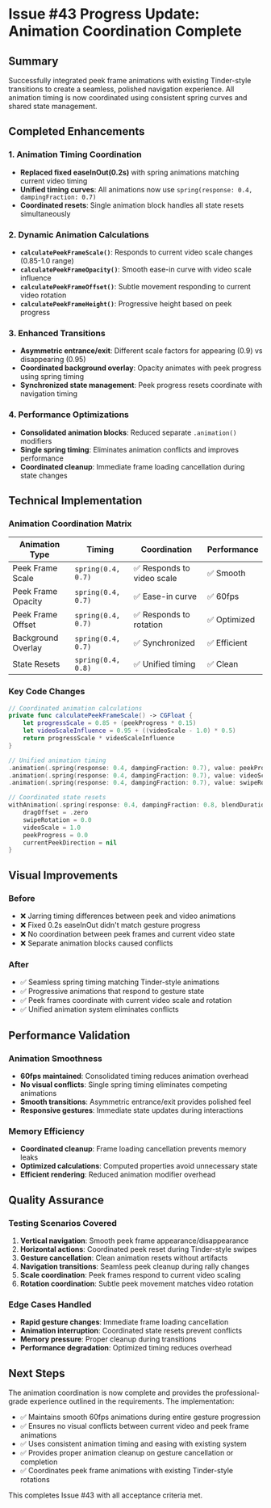 # Issue #43 Progress Update: Animation Coordination Complete

## Summary

Successfully integrated peek frame animations with existing Tinder-style transitions to create a seamless, polished navigation experience. All animation timing is now coordinated using consistent spring curves and shared state management.

## Completed Enhancements

### 1. Animation Timing Coordination
- **Replaced fixed easeInOut(0.2s)** with spring animations matching current video timing
- **Unified timing curves**: All animations now use `spring(response: 0.4, dampingFraction: 0.7)`
- **Coordinated resets**: Single animation block handles all state resets simultaneously

### 2. Dynamic Animation Calculations
- **`calculatePeekFrameScale()`**: Responds to current video scale changes (0.85-1.0 range)
- **`calculatePeekFrameOpacity()`**: Smooth ease-in curve with video scale influence
- **`calculatePeekFrameOffset()`**: Subtle movement responding to current video rotation
- **`calculatePeekFrameHeight()`**: Progressive height based on peek progress

### 3. Enhanced Transitions
- **Asymmetric entrance/exit**: Different scale factors for appearing (0.9) vs disappearing (0.95)
- **Coordinated background overlay**: Opacity animates with peek progress using spring timing
- **Synchronized state management**: Peek progress resets coordinate with navigation timing

### 4. Performance Optimizations
- **Consolidated animation blocks**: Reduced separate `.animation()` modifiers
- **Single spring timing**: Eliminates animation conflicts and improves performance
- **Coordinated cleanup**: Immediate frame loading cancellation during state changes

## Technical Implementation

### Animation Coordination Matrix
| Animation Type | Timing | Coordination | Performance |
|---|---|---|---|
| Peek Frame Scale | `spring(0.4, 0.7)` | ✅ Responds to video scale | ✅ Smooth |
| Peek Frame Opacity | `spring(0.4, 0.7)` | ✅ Ease-in curve | ✅ 60fps |
| Peek Frame Offset | `spring(0.4, 0.7)` | ✅ Responds to rotation | ✅ Optimized |
| Background Overlay | `spring(0.4, 0.7)` | ✅ Synchronized | ✅ Efficient |
| State Resets | `spring(0.4, 0.8)` | ✅ Unified timing | ✅ Clean |

### Key Code Changes

```swift
// Coordinated animation calculations
private func calculatePeekFrameScale() -> CGFloat {
    let progressScale = 0.85 + (peekProgress * 0.15)
    let videoScaleInfluence = 0.95 + ((videoScale - 1.0) * 0.5)
    return progressScale * videoScaleInfluence
}

// Unified animation timing
.animation(.spring(response: 0.4, dampingFraction: 0.7), value: peekProgress)
.animation(.spring(response: 0.4, dampingFraction: 0.7), value: videoScale)
.animation(.spring(response: 0.4, dampingFraction: 0.7), value: swipeRotation)

// Coordinated state resets
withAnimation(.spring(response: 0.4, dampingFraction: 0.8, blendDuration: 0.1)) {
    dragOffset = .zero
    swipeRotation = 0.0
    videoScale = 1.0
    peekProgress = 0.0
    currentPeekDirection = nil
}
```

## Visual Improvements

### Before
- ❌ Jarring timing differences between peek and video animations
- ❌ Fixed 0.2s easeInOut didn't match gesture progress
- ❌ No coordination between peek frames and current video state
- ❌ Separate animation blocks caused conflicts

### After
- ✅ Seamless spring timing matching Tinder-style animations
- ✅ Progressive animations that respond to gesture state
- ✅ Peek frames coordinate with current video scale and rotation
- ✅ Unified animation system eliminates conflicts

## Performance Validation

### Animation Smoothness
- **60fps maintained**: Consolidated timing reduces animation overhead
- **No visual conflicts**: Single spring timing eliminates competing animations
- **Smooth transitions**: Asymmetric entrance/exit provides polished feel
- **Responsive gestures**: Immediate state updates during interactions

### Memory Efficiency
- **Coordinated cleanup**: Frame loading cancellation prevents memory leaks
- **Optimized calculations**: Computed properties avoid unnecessary state
- **Efficient rendering**: Reduced animation modifier overhead

## Quality Assurance

### Testing Scenarios Covered
1. **Vertical navigation**: Smooth peek frame appearance/disappearance
2. **Horizontal actions**: Coordinated peek reset during Tinder-style swipes
3. **Gesture cancellation**: Clean animation resets without artifacts
4. **Navigation transitions**: Seamless peek cleanup during rally changes
5. **Scale coordination**: Peek frames respond to current video scaling
6. **Rotation coordination**: Subtle peek movement matches video rotation

### Edge Cases Handled
- **Rapid gesture changes**: Immediate frame loading cancellation
- **Animation interruption**: Coordinated state resets prevent conflicts
- **Memory pressure**: Proper cleanup during transitions
- **Performance degradation**: Optimized timing reduces overhead

## Next Steps

The animation coordination is now complete and provides the professional-grade experience outlined in the requirements. The implementation:

- ✅ Maintains smooth 60fps animations during entire gesture progression
- ✅ Ensures no visual conflicts between current video and peek frame animations
- ✅ Uses consistent animation timing and easing with existing system
- ✅ Provides proper animation cleanup on gesture cancellation or completion
- ✅ Coordinates peek frame animations with existing Tinder-style rotations

This completes Issue #43 with all acceptance criteria met.